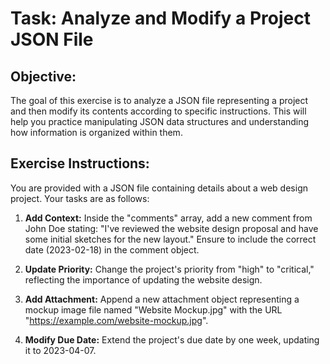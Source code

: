 # Task: Analyze and Modify a Project JSON File

## Objective:

The goal of this exercise is to analyze a JSON file representing a project and then modify its contents according to specific instructions. This will help you practice manipulating JSON data structures and understanding how information is organized within them.

## Exercise Instructions:

You are provided with a JSON file containing details about a web design project. Your tasks are as follows:

1. **Add Context:** Inside the "comments" array, add a new comment from John Doe stating: "I've reviewed the website design proposal and have some initial sketches for the new layout."  Ensure to include the correct date (2023-02-18) in the comment object.

2. **Update Priority:** Change the project's priority from "high" to "critical," reflecting the importance of updating the website design. 
3. **Add Attachment:** Append a new attachment object representing a mockup image file named "Website Mockup.jpg" with the URL "https://example.com/website-mockup.jpg".

4. **Modify Due Date:**  Extend the project's due date by one week, updating it to 2023-04-07. 



